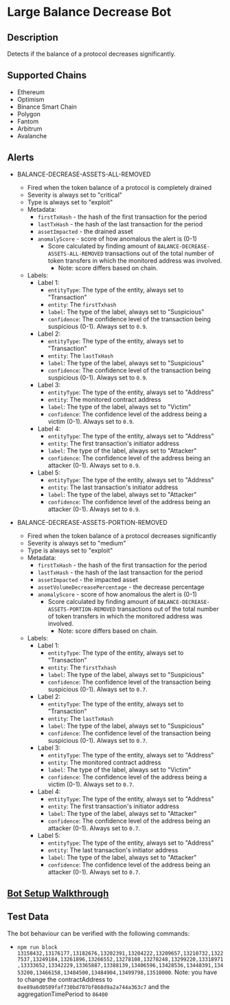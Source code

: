 # Large Balance Decrease Bot

## Description

Detects if the balance of a protocol decreases significantly.

## Supported Chains

- Ethereum
- Optimism
- Binance Smart Chain
- Polygon
- Fantom
- Arbitrum
- Avalanche

## Alerts

- BALANCE-DECREASE-ASSETS-ALL-REMOVED

  - Fired when the token balance of a protocol is completely drained
  - Severity is always set to "critical"
  - Type is always set to "exploit"
  - Metadata:
    - `firstTxHash` - the hash of the first transaction for the period
    - `lastTxHash` - the hash of the last transaction for the period
    - `assetImpacted` - the drained asset
    - `anomalyScore` - score of how anomalous the alert is (0-1)
      - Score calculated by finding amount of `BALANCE-DECREASE-ASSETS-ALL-REMOVED` transactions out of the total number of token transfers in which the monitored address was involved.
        - Note: score differs based on chain.
  - Labels:
    - Label 1:
      - `entityType`: The type of the entity, always set to "Transaction"
      - `entity`: The `firstTxhash`
      - `label`: The type of the label, always set to "Suspicious"
      - `confidence`: The confidence level of the transaction being suspicious (0-1). Always set to `0.9`.
    - Label 2:
      - `entityType`: The type of the entity, always set to "Transaction"
      - `entity`: The `lastTxHash`
      - `label`: The type of the label, always set to "Suspicious"
      - `confidence`: The confidence level of the transaction being suspicious (0-1). Always set to `0.9`.
    - Label 3:
      - `entityType`: The type of the entity, always set to "Address"
      - `entity`: The monitored contract address
      - `label`: The type of the label, always set to "Victim"
      - `confidence`: The confidence level of the address being a victim (0-1). Always set to `0.9`.
    - Label 4:
      - `entityType`: The type of the entity, always set to "Address"
      - `entity`: The first transaction's initiator address
      - `label`: The type of the label, always set to "Attacker"
      - `confidence`: The confidence level of the address being an attacker (0-1). Always set to `0.9`.
    - Label 5:
      - `entityType`: The type of the entity, always set to "Address"
      - `entity`: The last transaction's initiator address
      - `label`: The type of the label, always set to "Attacker"
      - `confidence`: The confidence level of the address being an attacker (0-1). Always set to `0.9`.

- BALANCE-DECREASE-ASSETS-PORTION-REMOVED
  - Fired when the token balance of a protocol decreases significantly
  - Severity is always set to "medium"
  - Type is always set to "exploit"
  - Metadata:
    - `firstTxHash` - the hash of the first transaction for the period
    - `lastTxHash` - the hash of the last transaction for the period
    - `assetImpacted` - the impacted asset
    - `assetVolumeDecreasePercentage` - the decrease percentage
    - `anomalyScore` - score of how anomalous the alert is (0-1)
      - Score calculated by finding amount of `BALANCE-DECREASE-ASSETS-PORTION-REMOVED` transactions out of the total number of token transfers in which the monitored address was involved.
        - Note: score differs based on chain.
  - Labels:
    - Label 1:
      - `entityType`: The type of the entity, always set to "Transaction"
      - `entity`: The `firstTxhash`
      - `label`: The type of the label, always set to "Suspicious"
      - `confidence`: The confidence level of the transaction being suspicious (0-1). Always set to `0.7`.
    - Label 2:
      - `entityType`: The type of the entity, always set to "Transaction"
      - `entity`: The `lastTxHash`
      - `label`: The type of the label, always set to "Suspicious"
      - `confidence`: The confidence level of the transaction being suspicious (0-1). Always set to `0.7`.
    - Label 3:
      - `entityType`: The type of the entity, always set to "Address"
      - `entity`: The monitored contract address
      - `label`: The type of the label, always set to "Victim"
      - `confidence`: The confidence level of the address being a victim (0-1). Always set to `0.7`.
    - Label 4:
      - `entityType`: The type of the entity, always set to "Address"
      - `entity`: The first transaction's initiator address
      - `label`: The type of the label, always set to "Attacker"
      - `confidence`: The confidence level of the address being an attacker (0-1). Always set to `0.7`.
    - Label 5:
      - `entityType`: The type of the entity, always set to "Address"
      - `entity`: The last transaction's initiator address
      - `label`: The type of the label, always set to "Attacker"
      - `confidence`: The confidence level of the address being an attacker (0-1). Always set to `0.7`.

## [Bot Setup Walkthrough](SETUP.md)

## Test Data

The bot behaviour can be verified with the following commands:

- `npm run block 13158432,13176177,13182676,13202391,13204222,13209657,13210732,13227537,13249184,13261896,13266552,13278108,13278248,13299220,13318971,13333652,13342229,13365887,13388139,13406596,13428536,13448391,13453200,13466158,13484500,13484904,13499798,13510000`. Note: you have to change the contractAddress to `0xe89a6d0509faf730bd707bf868d9a2a744a363c7` and the aggregationTimePeriod to `86400`
